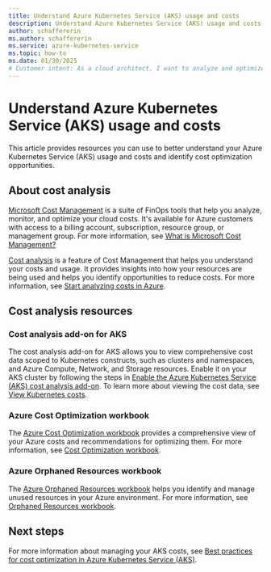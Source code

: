 ```yaml
---
title: Understand Azure Kubernetes Service (AKS) usage and costs
description: Understand Azure Kubernetes Service (AKS) usage and costs, including allocation, monitoring, analytics, and anomaly management.
author: schaffererin
ms.author: schaffererin
ms.service: azure-kubernetes-service
ms.topic: how-to
ms.date: 01/30/2025
# Customer intent: As a cloud architect, I want to analyze and optimize my Azure Kubernetes Service usage and costs, so that I can reduce expenses and improve resource efficiency in my deployments.
---
```


# Understand Azure Kubernetes Service (AKS) usage and costs

This article provides resources you can use to better understand your Azure Kubernetes Service (AKS) usage and costs and identify cost optimization opportunities.

## About cost analysis

[Microsoft Cost Management](/azure/cost-management-billing/costs/reporting-get-started) is a suite of FinOps tools that help you analyze, monitor, and optimize your cloud costs. It's available for Azure customers with access to a billing account, subscription, resource group, or management group. For more information, see [What is Microsoft Cost Management?](/azure/cost-management-billing/costs/overview-cost-management)

[Cost analysis](/azure/cost-management-billing/costs/reporting-get-started#cost-analysis) is a feature of Cost Management that helps you understand your costs and usage. It provides insights into how your resources are being used and helps you identify opportunities to reduce costs. For more information, see [Start analyzing costs in Azure](/azure/cost-management-billing/costs/quick-acm-cost-analysis).

## Cost analysis resources

### Cost analysis add-on for AKS

The cost analysis add-on for AKS allows you to view comprehensive cost data scoped to Kubernetes constructs, such as clusters and namespaces, and Azure Compute, Network, and Storage resources. Enable it on your AKS cluster by following the steps in [Enable the Azure Kubernetes Service (AKS) cost analysis add-on](./cost-analysis.md). To learn more about viewing the cost data, see [View Kubernetes costs](/azure/cost-management-billing/costs/view-kubernetes-costs).

### Azure Cost Optimization workbook

The [Azure Cost Optimization workbook](/azure/advisor/advisor-workbook-cost-optimization) provides a comprehensive view of your Azure costs and recommendations for optimizing them. For more information, see [Cost Optimization workbook](/azure/advisor/advisor-workbook-cost-optimization).

### Azure Orphaned Resources workbook

The [Azure Orphaned Resources workbook](https://github.com/dolevshor/azure-orphan-resources) helps you identify and manage unused resources in your Azure environment. For more information, see [Orphaned Resources workbook](https://techcommunity.microsoft.com/blog/fasttrackforazureblog/azure-orphan-resources/3492198).

## Next steps

For more information about managing your AKS costs, see [Best practices for cost optimization in Azure Kubernetes Service (AKS)](./best-practices-cost.md).
